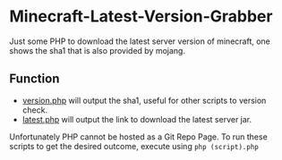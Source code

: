 # Minecraft-Latest-Version-Grabber
Just some PHP to download the latest server version of minecraft, one shows the sha1 that is also provided by mojang.

## Function
* [version.php](https://jakesta13.github.io/Minecraft-Latest-Version-Grabber/version.php) will output the sha1, useful for other scripts to version check.
* [latest.php](https://jakesta13.github.io/Minecraft-Latest-Version-Grabber/latest.php) will output the link to download the latest server jar.

Unfortunately PHP cannot be hosted as a Git Repo Page.
To run these scripts to get the desired outcome, execute using `php (script).php`